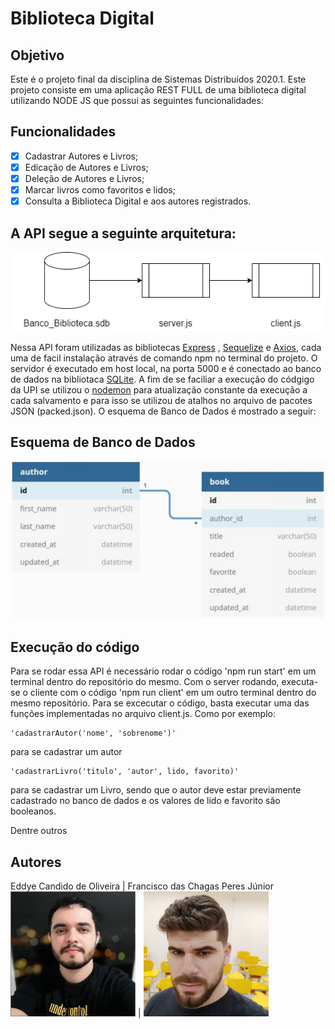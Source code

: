 # Biblioteca Digital 

## Objetivo

Este é o projeto final da disciplina de Sistemas Distribuídos 2020.1. Este projeto consiste em uma aplicação REST FULL de uma biblioteca digital utilizando NODE JS que possui as seguintes funcionalidades:

## Funcionalidades

- [x] Cadastrar Autores e Livros;
- [x] Edicação de Autores e Livros;
- [x] Deleção de Autores e Livros;
- [x] Marcar livros como favoritos e lidos;
- [x] Consulta a Biblioteca Digital e aos autores registrados.

 ## A API segue a seguinte arquitetura: 
 <img src = "assets/diagrama_API.png">

 Nessa API foram utilizadas as bibliotecas [Express](https://expressjs.com/pt-br/) , [Sequelize](https://sequelize.org/) e [Axios](https://github.com/axios/axios), cada uma de facil instalação através de comando npm no terminal do projeto.
 O servidor é executado em host local, na porta 5000 e é conectado ao banco de dados na bibliotaca [SQLite](https://www.sqlite.org/index.html).
A fim de se faciliar a execução do códgigo da UPI se utilizou o [nodemon](https://nodemon.io/) para atualização constante da execução a cada salvamento e para isso se utilizou de atalhos no arquivo de pacotes JSON (packed.json).
O esquema de Banco de Dados é mostrado a seguir:

## Esquema de Banco de Dados

<img src = "assets/banco_de_dados.png">

## Execução do código

Para se rodar essa API é necessário rodar o código 'npm run start' em um terminal dentro do repositório do mesmo. Com o server rodando, executa-se o cliente com o código 'npm run client' em um outro terminal dentro do mesmo repositório. Para se excecutar o código, basta executar uma das funções implementadas no arquivo client.js. Como por exemplo: 
```
'cadastrarAutor('nome', 'sobrenome')'
``` 
para se cadastrar um autor

```
'cadastrarLivro('titulo', 'autor', lido, favorito)'
``` 
para se cadastrar um Livro, sendo que o autor deve estar previamente cadastrado no banco de dados e os valores de lido e favorito são booleanos.

Dentre outros

## Autores

Eddye Candido de Oliveira | Francisco das Chagas Peres Júnior
<img width = "200" height = "200" src = "assets/eddye.png"> | <img width = "200" height = "200" src = "assets/francisco.png">